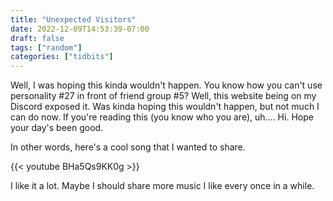 ```yaml
---
title: "Unexpected Visitors"
date: 2022-12-09T14:53:39-07:00
draft: false
tags: ["random"]
categories: ["tidbits"]
---
```


Well, I was hoping this kinda wouldn't happen. You know how you can't use personality #27 in front of friend group #5? Well, this website being on my Discord exposed it. Was kinda hoping this wouldn't happen, but not much I can do now. If you're reading this (you know who you are), uh…. Hi. Hope your day's been good. 

In other words, here's a cool song that I wanted to share. 

{{< youtube BHa5Qs9KK0g >}}

I like it a lot. Maybe I should share more music I like every once in a while. 
